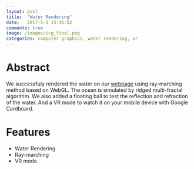```yaml
---
layout: post
title:  "Water Rendering"
date:   2017-1-1 13:46:52
comments: true
image: /images/icg_final.png
categories: computer graphics, water rendering, vr
---
```


# Abstract

We successfuly rendered the water on our [webpage](https://naughtychen.cc/ICG_HW/) using ray-marching method based on WebGL. The ocean is simulated by ridged multi-fractal algorithm. We also added a floating ball to test the reflection and refraction of the water. And a VR mode to watch it on your mobile device with Google Cardboard.

# Features
- Water Rendering
- Ray-marching
- VR mode